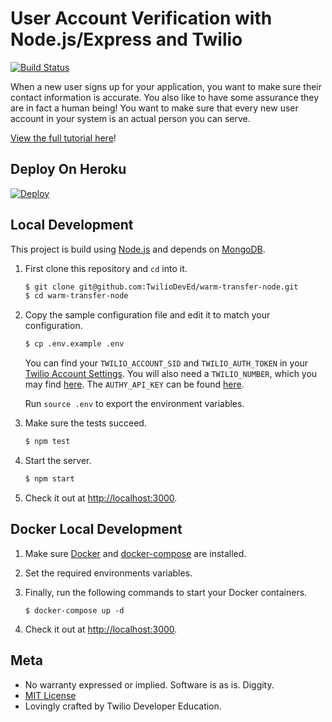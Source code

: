 # User Account Verification with Node.js/Express and Twilio

[![Build Status](https://travis-ci.org/TwilioDevEd/warm-transfer-node.svg?branch=master)](https://travis-ci.org/TwilioDevEd/warm-transfer-node)

When a new user signs up for your application, you want to make sure their contact information is accurate. You also like to have some assurance they are in fact a human being! You want to make sure that every new user account in your system is an actual person you can serve.

[View the full tutorial here](https://www.twilio.com/docs/tutorials/walkthrough/account-verification/node/express)!

## Deploy On Heroku

[![Deploy](https://www.herokucdn.com/deploy/button.png)](https://heroku.com/deploy?template=https://github.com/TwilioDevEd/account-verification-node)

## Local Development

This project is build using [Node.js](https://nodejs.org) and depends on [MongoDB](https://www.mongodb.com).

1. First clone this repository and `cd` into it.

   ```bash
   $ git clone git@github.com:TwilioDevEd/warm-transfer-node.git
   $ cd warm-transfer-node
   ```

1. Copy the sample configuration file and edit it to match your configuration.

   ```bash
   $ cp .env.example .env
   ```

   You can find your `TWILIO_ACCOUNT_SID` and `TWILIO_AUTH_TOKEN` in your
   [Twilio Account Settings](https://www.twilio.com/user/account/settings).
   You will also need a `TWILIO_NUMBER`, which you may find [here](https://www.twilio.com/user/account/phone-numbers/incoming).
   The `AUTHY_API_KEY` can be found [here](https://dashboard.authy.com/).

   Run `source .env` to export the environment variables.

1. Make sure the tests succeed.

   ```bash
   $ npm test
   ```

1. Start the server.

   ```bash
   $ npm start
   ```

1. Check it out at [http://localhost:3000](http://localhost:3000).

## Docker Local Development

1. Make sure [Docker](https://www.docker.com/) and [docker-compose](https://docs.docker.com/compose/install/) are installed.

1. Set the required environments variables.

1. Finally, run the following commands to start your Docker containers.

   ```
   $ docker-compose up -d
   ```

1. Check it out at [http://localhost:3000](http://localhost:3000).

## Meta

* No warranty expressed or implied. Software is as is. Diggity.
* [MIT License](http://www.opensource.org/licenses/mit-license.html)
* Lovingly crafted by Twilio Developer Education.
